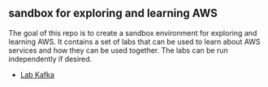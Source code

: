 ## sandbox for exploring and learning AWS

The goal of this repo is to create a sandbox environment for exploring and learning AWS.
It contains a set of labs that can be used to learn about AWS services and how they can be used together.
The labs can be run independently if desired.

* [Lab Kafka](lab-kafka/README.md)
